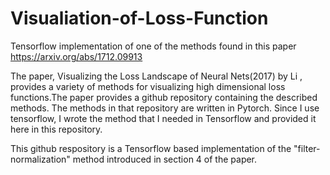 # Visualiation-of-Loss-Function
Tensorflow implementation of one of the methods found in this paper https://arxiv.org/abs/1712.09913

The paper, Visualizing the Loss Landscape of Neural Nets(2017) by Li , provides a variety of methods for visualizing high
dimensional loss functions.The paper provides a github repository containing the described methods. The methods in that repository are written in Pytorch. Since I 
use tensorflow, I wrote the method that I needed in Tensorflow and provided it here in this repository.

This github respository is a Tensorflow based implementation of the "filter-normalization" method introduced in section 4 of the paper. 
